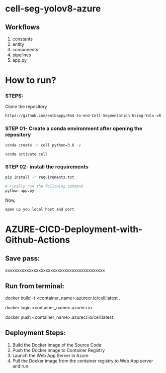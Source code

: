 # cell-seg-yolov8-azure

## Workflows

1. constants
2. entity
3. components
4. pipelines
5. app.py


# How to run?
### STEPS:

Clone the repository

```bash
https://github.com/entbappy/End-to-end-Cell-Segmentation-Using-Yolo-v8
```
### STEP 01- Create a conda environment after opening the repository

```bash
conda create -n cell python=3.8 -y
```

```bash
conda activate cell
```


### STEP 02- install the requirements
```bash
pip install -r requirements.txt
```


```bash
# Finally run the following command
python app.py
```

Now,
```bash
open up you local host and port
```


# AZURE-CICD-Deployment-with-Github-Actions

## Save pass:

xxxxxxxxxxxxxxxxxxxxxxxxxxxxxxxxxxxxxxxxxx
## Run from terminal:

docker build -t <container_name>.azurecr.io/cell:latest .

docker login <container_name>.azurecr.io

docker push <container_name>.azurecr.io/cell:latest


## Deployment Steps:

1. Build the Docker image of the Source Code
2. Push the Docker image to Container Registry
3. Launch the Web App Server in Azure 
4. Pull the Docker image from the container registry to Web App server and run 


